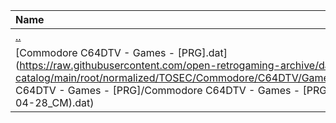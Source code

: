 |Name|Size|
|:---|---:|
|[..](../index.html)|DIR|
|[Commodore C64DTV - Games - [PRG].dat](https://raw.githubusercontent.com/open-retrogaming-archive/dat-catalog/main/root/normalized/TOSEC/Commodore/C64DTV/Games/[PRG]/Commodore C64DTV - Games - [PRG]/Commodore C64DTV - Games - [PRG] (TOSEC-v2020-04-28_CM).dat)|2304|
